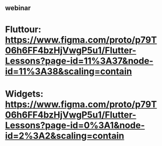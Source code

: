 ## webinar
# Fluttour: https://www.figma.com/proto/p79T06h6FF4bzHjVwgP5u1/Flutter-Lessons?page-id=11%3A37&node-id=11%3A38&scaling=contain
# Widgets: https://www.figma.com/proto/p79T06h6FF4bzHjVwgP5u1/Flutter-Lessons?page-id=0%3A1&node-id=2%3A2&scaling=contain